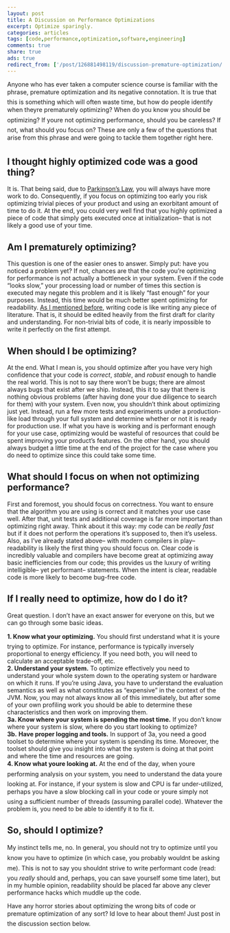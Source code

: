 ```yaml
---
layout: post
title: A Discussion on Performance Optimizations
excerpt: Optimize sparingly.
categories: articles
tags: [code,performance,optimization,software,engineering]
comments: true
share: true
ads: true
redirect_from: ['/post/126881498119/discussion-premature-optimization/', '/post/126881498119/']
---
```


<p>Anyone who has ever taken a computer science course is familiar with the phrase, premature optimization and its negative connotation. It is true that this is something which will often waste time, but how do people identify when theyre prematurely optimizing? When do you know you should be optimizing? If youre not optimizing performance, should you be careless? If not, what should you focus on? These are only a few of the questions that arise from this phrase and were going to tackle them together right here. </p>

<h2>I thought highly optimized code was a good thing?</h2>

<p>It is. That being said, due to <a href="https://en.m.wikipedia.org/wiki/Parkinson%27s_law" target="_blank">Parkinson&rsquo;s Law</a>, you will always have more work to do. Consequently, if you focus on optimizing too early you risk optimizing trivial pieces of your product and using an exorbitant amount of time to do it. At the end, you could very well find that you highly optimized a piece of code that simply gets executed once at initialization&ndash; that is not likely a good use of your time.</p>

<h2>Am I prematurely optimizing?</h2>

<p>This question is one of the easier ones to answer. Simply put: have you noticed a problem yet? If not, chances are that the code you&rsquo;re optimizing for performance is not actually a bottleneck in your system. Even if the code &ldquo;looks slow,&rdquo; your processing load or number of times this section is executed may negate this problem and it is likely &ldquo;fast enough&rdquo; for your purposes. Instead, this time would be much better spent optimizing for readability. <a href="http://deathbytape.com/articles/2015/07/18/writing-code-the-power-of-refactoring.html" target="_blank">As I mentioned before</a>, writing code is like writing any piece of literature. That is, it should be edited heavily from the first draft for clarity and understanding. For non-trivial bits of code, it is nearly impossible to write it perfectly on the first attempt.</p>

<h2>When should I be optimizing?</h2>

<p>At the end. What I mean is, you should optimize after you have very high confidence that your code is <i>correct</i>, <i>stable</i>, and <i>robust</i> enough to handle the real world. This is not to say there won&rsquo;t be bugs; there are almost always bugs that exist after we ship. Instead, this it to say that there is nothing obvious problems (after having done your due diligence to search for them) with your system. Even now, you shouldn&rsquo;t think about optimizing just yet. Instead, run a few more tests and experiments under a production-like load through your full system and determine whether or not it is ready for production use. If what you have is working and is performant enough for your use case, optimizing would be wasteful of resources that could be spent improving your product&rsquo;s features. On the other hand, you should always budget a little time at the end of the project for the case where you do need to optimize since this could take some time.</p>

<h2>What should I focus on when not optimizing performance?</h2>

<p>First and foremost, you should focus on correctness. You want to ensure that the algorithm you are using is correct and it matches your use case well. After that, unit tests and additional coverage is far more important than optimizing right away. Think about it this way: my code can be <i>really fast</i> but if it does not perform the operations it&rsquo;s supposed to, then it&rsquo;s useless. Also, as I&rsquo;ve already stated above&ndash; with modern compilers in play&ndash; readability is likely the first thing you should focus on. Clear code is incredibly valuable and compilers have become great at optimizing away basic inefficiencies from our code; this provides us the luxury of writing intelligible&ndash; yet performant&ndash; statements. When the intent is clear, readable code is more likely to become bug-free code.</p>

<h2>If I really need to optimize, how do I do it?</h2>

<p>Great question. I don&rsquo;t have an exact answer for everyone on this, but we can go through some basic ideas.</p><p><b>1. Know what your optimizing.</b> You should first understand what it is youre trying to optimize. For instance, performance is typically inversely proportional to energy efficiency. If you need both, you will need to calculate an acceptable trade-off, etc.<br/><b>2. Understand your system.</b> To optimize effectively you need to understand your whole system down to the operating system or hardware on which it runs. If you&rsquo;re using Java, you have to understand the evaluation semantics as well as what constitutes as &ldquo;expensive&rdquo; in the context of the JVM. Now, you may not always know all of this immediately, but after some of your own profiling work you should be able to determine these characteristics and then work on improving them.<br/><b>3a. Know where your system is spending the most time.</b> If you don&rsquo;t know where your system is slow, where do you start looking to optimize?<br/><b>3b.</b> <b>Have proper logging and tools.</b> In support of 3a, you need a good toolset to determine where your system is spending its time. Moreover, the toolset should give you insight into what the system is doing at that point and where the time and resources are going.<br/><b>4. Know what youre looking at.</b> At the end of the day, when youre performing analysis on your system, you need to understand the data youre looking at. For instance, if your system is slow and CPU is far under-utilized, perhaps you have a slow blocking call in your code or youre simply not using a sufficient number of threads (assuming parallel code). Whatever the problem is, you need to be able to identify it to fix it.</p><h2>So, should I optimize?</h2><p>My instinct tells me, no. In general, you should not try to optimize until you know you have to optimize (in which case, you probably wouldnt be asking me). This is not to say you shouldnt strive to write performant code (read: you <i>really</i> should and, perhaps, you can save yourself some time later), but in my humble opinion, readability should be placed far above any clever performance hacks which muddle up the code.</p><p>Have any horror stories about optimizing the wrong bits of code or premature optimization of any sort? Id love to hear about them! Just post in the discussion section below.</p>
